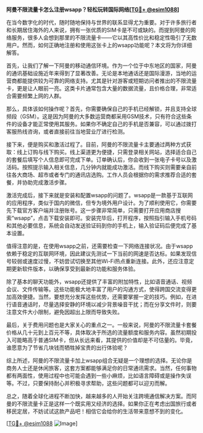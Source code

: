 **阿曼不限流量卡怎么注册wsapp？轻松玩转国际网络[[TG💪+ @esim1088](https://t.me/s/esim1088)]**

在当今数字化的时代，随时随地保持与世界的联系显得尤为重要。对于许多旅行者和长期居住海外的人来说，拥有一张优质的SIM卡是不可或缺的。而提到阿曼的网络服务，很多人会想到那里的不限流量卡——它以其高性价比和稳定性吸引了无数用户。然而，如何正确地注册和使用这张卡上的wsapp功能呢？本文将为你详细解答。

首先，让我们了解一下阿曼的移动通信环境。作为一个位于中东地区的国家，阿曼的通讯基础设施近年来得到了显著改善。无论是本地通话还是国际漫游，当地的运营商都能提供较为可靠的网络支持。尤其是针对游客或短期访问者推出的不限流量卡，更是让人眼前一亮。这类卡片通常包含大量的数据流量，且价格合理，非常适合需要频繁上网的人群。

那么，具体该如何操作呢？首先，你需要确保自己的手机已经解锁，并且支持全球频段（GSM）。这是因为阿曼的大多数运营商都采用GSM技术，只有符合这些条件的设备才能正常使用其服务。如果你不确定自己的手机是否兼容，可以通过拨打客服热线咨询，或者直接前往当地营业厅进行检测。

接下来，便是购买和激活过程了。目前，阿曼的不限流量卡主要通过两种方式获取：线上订购与线下购买。线上渠道更为便捷，只需登录相关网站，选择适合自己的套餐后填写个人信息即可完成下单。订单确认后，你会收到一张电子卡号以及激活码。按照提示输入相关信息，几分钟内就能成功激活。而线下购买则需要亲自前往各大商场、超市或者专门的通讯店选购。工作人员会根据你的需求推荐合适的套餐，并协助完成激活步骤。

激活完成后，接下来就是安装和配置wsapp的问题了。wsapp是一款基于互联网的应用程序，类似于国内的微信，但专为境外用户设计。为了顺利使用它，你需要先下载官方客户端并注册账号。这一步骤非常简单，只需要打开应用商店搜索“wsapp”，点击下载安装即可。安装完毕后，打开程序，按照指引输入手机号码和其他必要信息，系统会自动发送验证码到你的手机上，输入验证码后便完成了基本设置。

值得注意的是，在使用wsapp之前，还需要检查一下网络连接状况。由于wsapp依赖于稳定的互联网环境，因此建议先测试一下当前的网速是否达标。如果发现信号较弱或速度过慢，不妨尝试切换至其他Wi-Fi热点重新连接。此外，还应注意定期更新软件版本，以确保享受到最新的功能和服务体验。

除了基本的聊天功能外，wsapp还提供了丰富的附加特性，比如语音通话、视频会议、文件传输等。这些功能极大地丰富了用户的沟通方式，使得跨国交流变得更加高效便捷。当然，要想充分发挥这些优势，还需要掌握一定的技巧。例如，在进行语音通话时，尽量选择安静的环境以减少背景噪音干扰；而在分享文件时，则要注意文件大小限制，避免因超出上限而导致失败。

最后，关于费用问题也是大家关心的重点之一。一般来说，阿曼的不限流量卡套餐价格从几十元到上百元不等，具体取决于所选的流量额度和服务内容。虽然初期投入可能略高于普通SIM卡，但从长远来看，其提供的价值却是不可估量的。毕竟，谁愿意为了节省几块钱而牺牲掉宝贵的出行体验呢？

综上所述，阿曼的不限流量卡加上wsapp组合无疑是一个理想的选择。无论你是商务人士还是休闲旅客，这套方案都能够满足你的日常通讯需求。当然，任何事物都有两面性，使用过程中也可能会遇到一些小麻烦，比如语言障碍或是操作失误等。不过，只要保持耐心并积极寻求帮助，这些问题都可以迎刃而解。

总之，随着全球化进程不断加快，越来越多的人开始关注跨境通信解决方案。而阿曼的不限流量卡正是这样一个既实用又经济的选择。如果你正在考虑出国旅行或者移民定居，不妨试试这款产品吧！相信它会给你的生活带来意想不到的变化。

[[TG💪+ @esim1088](https://t.me/s/esim1088) ![Image](https://i.postimg.cc/4NQfJmqS/Snipaste-2025-05-13-00-14-12.png)]
